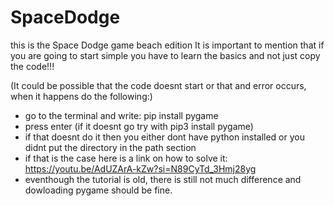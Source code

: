 # SpaceDodge
this is the Space Dodge game beach edition 
It is important to mention that if you are going to start simple you have to learn the basics and not just copy the code!!!

(It could be possible that the code doesnt start or that and error occurs, when it happens do the following:)
- go to the terminal and write: pip install pygame
- press enter (if it doesnt go try with pip3 install pygame)
- if that doesnt do it then you either dont have python installed or you didnt put the directory in the path section
- if that is the case here is a link on how to solve it: https://youtu.be/AdUZArA-kZw?si=N89CyTd_3Hmj28yg
- eventhough the tutorial is old, there is still not much difference and dowloading pygame should be fine.
  
